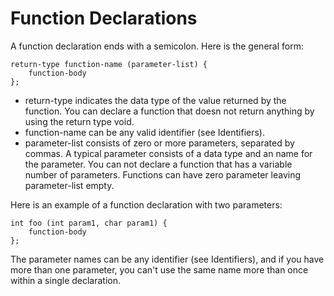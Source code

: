 # Function Declarations

A function declaration ends with a semicolon. Here is the general form:

```text
return-type function-name (parameter-list) {
    function-body
};
```

* return-type indicates the data type of the value returned by the function. You can declare a function that doesn not return anything by using the return type void.
* function-name can be any valid identifier \(see Identifiers\).
* parameter-list consists of zero or more parameters, separated by commas. A typical parameter consists of a data type and an name for the parameter. You can not declare a function that has a variable number of parameters. Functions can have zero parameter leaving parameter-list empty.

Here is an example of a function declaration with two parameters:

```text
int foo (int param1, char param1) {
    function-body
};
```

The parameter names can be any identifier \(see Identifiers\), and if you have more than one parameter, you can't use the same name more than once within a single declaration.

